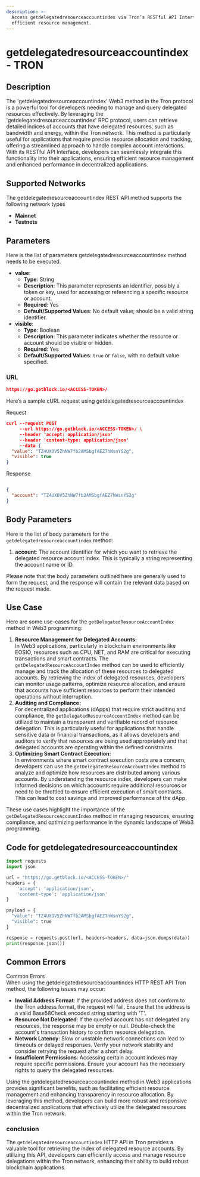 ```yaml
---
description: >-
  Access getdelegatedresourceaccountindex via Tron’s RESTful API Interface for
  efficient resource management.
---
```


# getdelegatedresourceaccountindex - TRON

## Description

The 'getdelegatedresourceaccountindex' Web3 method in the Tron protocol is a powerful tool for developers needing to manage and query delegated resources effectively. By leveraging the 'getdelegatedresourceaccountindex' RPC protocol, users can retrieve detailed indices of accounts that have delegated resources, such as bandwidth and energy, within the Tron network. This method is particularly useful for applications that require precise resource allocation and tracking, offering a streamlined approach to handle complex account interactions. With its RESTful API Interface, developers can seamlessly integrate this functionality into their applications, ensuring efficient resource management and enhanced performance in decentralized applications.

## Supported Networks

The getdelegatedresourceaccountindex REST API method supports the following network types

* **Mainnet**
* **Testnets**

## Parameters

Here is the list of parameters getdelegatedresourceaccountindex method needs to be executed.

* **value**:
  * **Type**: String
  * **Description**: This parameter represents an identifier, possibly a token or key, used for accessing or referencing a specific resource or account.
  * **Required**: Yes
  * **Default/Supported Values**: No default value; should be a valid string identifier.
* **visible**:
  * **Type**: Boolean
  * **Description**: This parameter indicates whether the resource or account should be visible or hidden.
  * **Required**: Yes
  * **Default/Supported Values**: `true` or `false`, with no default value specified.

### URL

```json
https://go.getblock.io/<ACCESS-TOKEN>/
```

Here’s a sample cURL request using getdelegatedresourceaccountindex

Request

```json
curl --request POST 
     --url https://go.getblock.io/<ACCESS-TOKEN>/ \
     --header 'accept: application/json' 
     --header 'content-type: application/json' 
     --data {
  "value": "TZ4UXDV5ZhNW7fb2AMSbgfAEZ7hWsnYS2g",
  "visible": true
}
```

Response

```json

{
  "account": "TZ4UXDV5ZhNW7fb2AMSbgfAEZ7hWsnYS2g"
}
```

## Body Parameters

Here is the list of body parameters for the `getdelegatedresourceaccountindex` method:

1. **account**: The account identifier for which you want to retrieve the delegated resource account index. This is typically a string representing the account name or ID.

Please note that the body parameters outlined here are generally used to form the request, and the response will contain the relevant data based on the request made.

## Use Case

Here are some use-cases for the `getDelegatedResourceAccountIndex` method in Web3 programming:

1. **Resource Management for Delegated Accounts:**\
   In Web3 applications, particularly in blockchain environments like EOSIO, resources such as CPU, NET, and RAM are critical for executing transactions and smart contracts. The `getDelegatedResourceAccountIndex` method can be used to efficiently manage and track the allocation of these resources to delegated accounts. By retrieving the index of delegated resources, developers can monitor usage patterns, optimize resource allocation, and ensure that accounts have sufficient resources to perform their intended operations without interruption.
2. **Auditing and Compliance:**\
   For decentralized applications (dApps) that require strict auditing and compliance, the `getDelegatedResourceAccountIndex` method can be utilized to maintain a transparent and verifiable record of resource delegation. This is particularly useful for applications that handle sensitive data or financial transactions, as it allows developers and auditors to verify that resources are being used appropriately and that delegated accounts are operating within the defined constraints.
3. **Optimizing Smart Contract Execution:**\
   In environments where smart contract execution costs are a concern, developers can use the `getDelegatedResourceAccountIndex` method to analyze and optimize how resources are distributed among various accounts. By understanding the resource index, developers can make informed decisions on which accounts require additional resources or need to be throttled to ensure efficient execution of smart contracts. This can lead to cost savings and improved performance of the dApp.

These use cases highlight the importance of the `getDelegatedResourceAccountIndex` method in managing resources, ensuring compliance, and optimizing performance in the dynamic landscape of Web3 programming.

## Code for getdelegatedresourceaccountindex

```python
import requests
import json

url = "https://go.getblock.io/<ACCESS-TOKEN>/"
headers = {
    'accept': 'application/json',
    'content-type': 'application/json'
}

payload = {
  "value": "TZ4UXDV5ZhNW7fb2AMSbgfAEZ7hWsnYS2g",
  "visible": true
}

response = requests.post(url, headers=headers, data=json.dumps(data))
print(response.json())
```

## Common Errors

Common Errors\
When using the getdelegatedresourceaccountindex HTTP REST API Tron method, the following issues may occur:

* **Invalid Address Format**: If the provided address does not conform to the Tron address format, the request will fail. Ensure that the address is a valid Base58Check encoded string starting with 'T'.
* **Resource Not Delegated**: If the queried account has not delegated any resources, the response may be empty or null. Double-check the account's transaction history to confirm resource delegation.
* **Network Latency**: Slow or unstable network connections can lead to timeouts or delayed responses. Verify your network stability and consider retrying the request after a short delay.
* **Insufficient Permissions**: Accessing certain account indexes may require specific permissions. Ensure your account has the necessary rights to query the delegated resources.

Using the getdelegatedresourceaccountindex method in Web3 applications provides significant benefits, such as facilitating efficient resource management and enhancing transparency in resource allocation. By leveraging this method, developers can build more robust and responsive decentralized applications that effectively utilize the delegated resources within the Tron network.

### conclusion

The `getdelegatedresourceaccountindex` HTTP API in Tron provides a valuable tool for retrieving the index of delegated resource accounts. By utilizing this API, developers can efficiently access and manage resource delegations within the Tron network, enhancing their ability to build robust blockchain applications.
